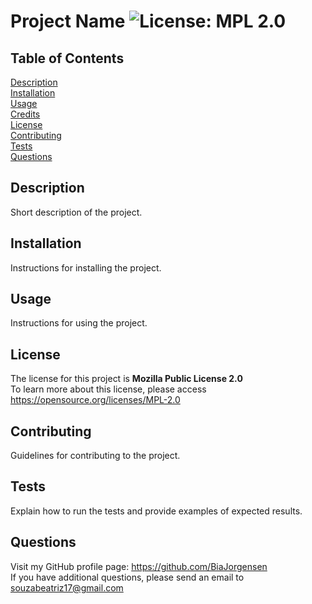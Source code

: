 # Project Name ![License: MPL 2.0](https://img.shields.io/badge/License-MPL_2.0-brightgreen.svg)
  ## Table of Contents
  [Description](#description)<br>
  [Installation](#installation)<br>
  [Usage](#usage)<br>
  [Credits](#credits)<br>
  [License](#license)<br>
  [Contributing](#contributing)<br>
  [Tests](#tests)<br>
  [Questions](#questions)<br>
  ## Description
  Short description of the project.
  ## Installation
  Instructions for installing the project.
  ## Usage
  Instructions for using the project.
  ## License
  The license for this project is **Mozilla Public License 2.0**<br>
  To learn more about this license, please access https://opensource.org/licenses/MPL-2.0

  ## Contributing
  Guidelines for contributing to the project.
  ## Tests
  Explain how to run the tests and provide examples of expected results.
  ## Questions
  Visit my GitHub profile page: https://github.com/BiaJorgensen<br>
  If you have additional questions, please send an email to souzabeatriz17@gmail.com
